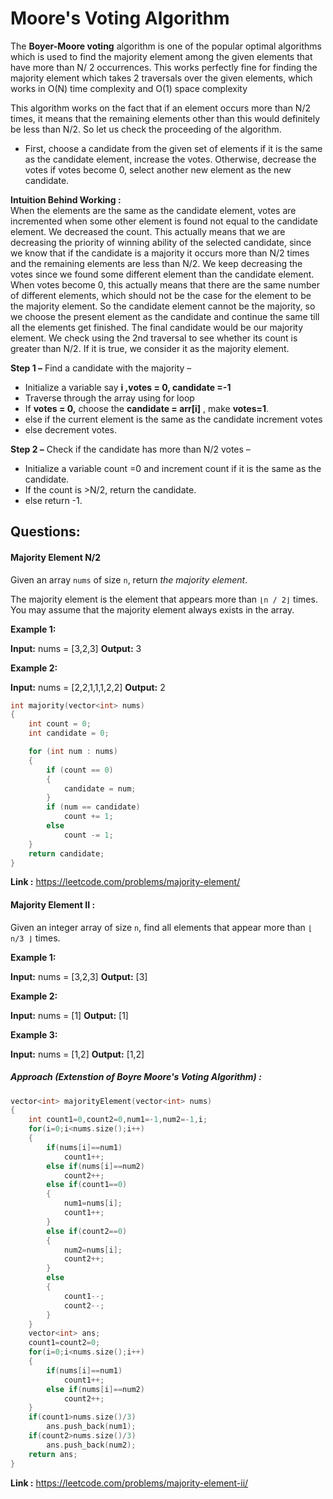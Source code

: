 # Moore's Voting Algorithm

The **Boyer-Moore voting** algorithm is one of the popular optimal algorithms which is used to find the majority element among the given elements that have more than N/ 2 occurrences. This works perfectly fine for finding the majority element which takes 2 traversals over the given elements, which works in O(N) time complexity and O(1) space complexity

This algorithm works on the fact that if an element occurs more than N/2 times, it means that the remaining elements other than this would definitely be less than N/2. So let us check the proceeding of the algorithm.

- First, choose a candidate from the given set of elements if it is the same as the candidate element, increase the votes. Otherwise, decrease the votes if votes become 0, select another new element as the new candidate.

**Intuition Behind Working :**  
When the elements are the same as the candidate element, votes are incremented when some other element is found not equal to the candidate element. We decreased the count. This actually means that we are decreasing the priority of winning ability of the selected candidate, since we know that if the candidate is a majority it occurs more than N/2 times and the remaining elements are less than N/2. We keep decreasing the votes since we found some different element than the candidate element. When votes become 0, this actually means that there are the same number of different elements, which should not be the case for the element to be the majority element. So the candidate element cannot be the majority, so we choose the present element as the candidate and continue the same till all the elements get finished. The final candidate would be our majority element. We check using the 2nd traversal to see whether its count is greater than N/2. If it is true, we consider it as the majority element.

**Step 1 –** Find a candidate with the majority –

- Initialize a variable say **i ,votes = 0, candidate =-1**
- Traverse through the array using for loop
- If **votes = 0,** choose the **candidate = arr[i]** , make **votes=1**.
- else if the current element is the same as the candidate increment votes
- else decrement votes.

**Step 2 –** Check if the candidate has more than N/2 votes –

- Initialize a variable count =0 and increment count if it is the same as the candidate.
- If the count is >N/2, return the candidate.
- else return -1.

## Questions:

#### Majority Element N/2

Given an array `nums` of size `n`, return *the majority element*.

The majority element is the element that appears more than `⌊n / 2⌋` times. You may assume that the majority element always exists in the array.

**Example 1:**

**Input:** nums = [3,2,3]
**Output:** 3

**Example 2:**

**Input:** nums = [2,2,1,1,1,2,2]
**Output:** 2

```cpp
int majority(vector<int> nums)
{
    int count = 0;
    int candidate = 0;

    for (int num : nums)
    {
        if (count == 0)
        {
            candidate = num;
        }
        if (num == candidate)
            count += 1;
        else
            count -= 1;
    }
    return candidate;
}
```

**Link :** https://leetcode.com/problems/majority-element/

#### Majority Element II :

Given an integer array of size `n`, find all elements that appear more than `⌊ n/3 ⌋` times.

**Example 1:**

**Input:** nums = [3,2,3]
**Output:** [3]

**Example 2:**

**Input:** nums = [1]
**Output:** [1]

**Example 3:**

**Input:** nums = [1,2]
**Output:** [1,2]

##### Approach (Extenstion of Boyre Moore's Voting Algorithm) :

```cpp
vector<int> majorityElement(vector<int> nums)
{
    int count1=0,count2=0,num1=-1,num2=-1,i;
    for(i=0;i<nums.size();i++)
    {
        if(nums[i]==num1)
            count1++;
        else if(nums[i]==num2)
            count2++;
        else if(count1==0)
        {
            num1=nums[i];
            count1++;
        }
        else if(count2==0)
        {
            num2=nums[i];
            count2++;
        }
        else
        {
            count1--;
            count2--;
        }
    }
    vector<int> ans;
    count1=count2=0;
    for(i=0;i<nums.size();i++)
    {
        if(nums[i]==num1)
            count1++;
        else if(nums[i]==num2)
            count2++;
    }
    if(count1>nums.size()/3)
        ans.push_back(num1);
    if(count2>nums.size()/3)
        ans.push_back(num2);
    return ans;
}
```

**Link :** https://leetcode.com/problems/majority-element-ii/
